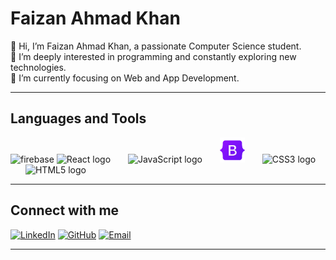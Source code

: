# Faizan Ahmad Khan

👋 Hi, I’m Faizan Ahmad Khan, a passionate Computer Science student.  
👀 I’m deeply interested in programming and constantly exploring new technologies.  
🌱 I’m currently focusing on Web and App Development.

---

## Languages and Tools

<div align="left">
  <img src="https://img.icons8.com/color/48/firebase.png" height="40" alt="firebase"/>
  <img src="https://cdn.jsdelivr.net/gh/devicons/devicon/icons/react/react-original.svg" height="40" alt="React logo"  />
  <img width="20" />
  <img src="https://cdn.jsdelivr.net/gh/devicons/devicon/icons/javascript/javascript-original.svg" height="40" alt="JavaScript logo"  />
  <img width="20" />
  <img src="https://github.com/devicons/devicon/blob/v2.16.0/icons/bootstrap/bootstrap-original.svg" height="40" alt="Bootstrap logo"  />
  <img width="20" />
  <img src="https://cdn.jsdelivr.net/gh/devicons/devicon/icons/css3/css3-original.svg" height="40" alt="CSS3 logo"  />
  <img width="20" />
  <img src="https://cdn.jsdelivr.net/gh/devicons/devicon/icons/html5/html5-original.svg" height="40" alt="HTML5 logo"  />
  <img width="20" />
</div>

---

## Connect with me

[![LinkedIn](https://img.shields.io/badge/LinkedIn-blue?style=flat-square&logo=linkedin&labelColor=blue&link=https://www.linkedin.com/)](https://www.linkedin.com/in/faizan-ahmad-khan5/)
[![GitHub](https://img.shields.io/badge/GitHub-black?style=flat-square&logo=github&labelColor=black&link=https://github.com/)](https://github.com/faizan-ahmad)
[![Email](https://img.shields.io/badge/Email-red?style=flat-square&logo=gmail&labelColor=red&link=mailto:fa3n20004@gmail.com)](mailto:fa3n20004@gmail.com)

---

